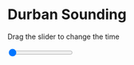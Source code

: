 <h1>Durban Sounding</h1>
<p>Drag the slider to change the time</p>

<div class="slidecontainer">
<input oninput='setImage(this)' class="slider" type="range" min="0" max="5" value="0" step="1" />
<img id='img'/>
</div>

<script>
var img = document.getElementById('img');
var img_array = ['/assets/images/skwt/skd_dur_wrfout_d01_2020-05-14_12:00:00.png',
'/assets/images/skwt/skd_dur_wrfout_d01_2020-05-14_18:00:00.png',
'/assets/images/skwt/skd_dur_wrfout_d01_2020-05-15_00:00:00.png',
'/assets/images/skwt/skd_dur_wrfout_d01_2020-05-15_06:00:00.png',
'/assets/images/skwt/skd_dur_wrfout_d01_2020-05-15_12:00:00.png',];
function setImage(obj)
{
        var value = obj.value;
        img.src = img_array[value];

}
</script>
